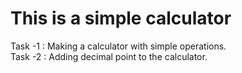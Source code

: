 # This is a simple calculator
Task -1 : Making a calculator with simple operations.<br>
Task -2 : Adding decimal point to the calculator.
